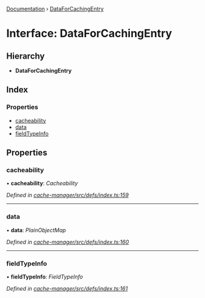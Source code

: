 [Documentation](../README.md) › [DataForCachingEntry](dataforcachingentry.md)

# Interface: DataForCachingEntry

## Hierarchy

* **DataForCachingEntry**

## Index

### Properties

* [cacheability](dataforcachingentry.md#cacheability)
* [data](dataforcachingentry.md#data)
* [fieldTypeInfo](dataforcachingentry.md#fieldtypeinfo)

## Properties

###  cacheability

• **cacheability**: *Cacheability*

*Defined in [cache-manager/src/defs/index.ts:159](https://github.com/badbatch/graphql-box/blob/bf31fdc/packages/cache-manager/src/defs/index.ts#L159)*

___

###  data

• **data**: *PlainObjectMap*

*Defined in [cache-manager/src/defs/index.ts:160](https://github.com/badbatch/graphql-box/blob/bf31fdc/packages/cache-manager/src/defs/index.ts#L160)*

___

###  fieldTypeInfo

• **fieldTypeInfo**: *FieldTypeInfo*

*Defined in [cache-manager/src/defs/index.ts:161](https://github.com/badbatch/graphql-box/blob/bf31fdc/packages/cache-manager/src/defs/index.ts#L161)*
